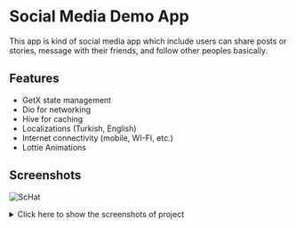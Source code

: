 # Social Media Demo App

This app is kind of social media app which include users can share posts or stories, message with their friends, and follow other peoples basically.

## Features
- GetX state management
- Dio for networking
- Hive for caching
- Localizations (Turkish, English)
- Internet connectivity (mobile, WI-FI, etc.)
- Lottie Animations

## Screenshots
![ScHat](https://github.com/Vasseurr/SocialApp/assets/67058617/65554790-046e-458a-b6a1-92b514c8f2ad)

<details>
<summary>Click here to show the screenshots of project</summary>
<div>
  <img align="left" src="https://user-images.githubusercontent.com/67058617/194090745-deb7370f-e84c-49bd-802e-b86007cbaace.png" height="500">
  <img align="left" src="https://user-images.githubusercontent.com/67058617/194090752-faf5fa13-4784-42ad-944a-03e4764c3d32.png" height="500">
  <img align="left" src="https://user-images.githubusercontent.com/67058617/194090773-98c5b467-52f7-492f-9c05-41d1ca3d8427.png" height="500">
  <img src="https://user-images.githubusercontent.com/67058617/194090780-bd0c3472-e12a-4724-bdde-ba2c32edcd2a.png" height="500">
  <img align="left" src="https://user-images.githubusercontent.com/67058617/194090793-e7a83c0c-ed5e-4639-b0bb-ac51044e56e6.png" height="500">
  <img align="left" src="https://user-images.githubusercontent.com/67058617/194090796-4554084c-1b9c-4618-a9c5-c679bca36b34.png" height="500">
  <img align="left" src="https://user-images.githubusercontent.com/67058617/194090799-1fd19cb1-0242-4026-8410-cb22ed8c1ac3.png" height="500">
  <img align="left" src="https://user-images.githubusercontent.com/67058617/194090742-7a55c83c-01d7-4b14-9db3-51f35105dbff.png" height="500">
  <img src="https://user-images.githubusercontent.com/67058617/194090803-059ec2d7-9295-46ee-8a7c-af70559682be.png" height="500">
</div>
</details>

